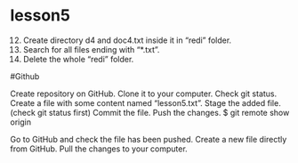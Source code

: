 # lesson5

12. Create directory d4 and doc4.txt inside it in “redi” folder.
13. Search for all files ending with “*.txt”.
14. Delete the whole “redi” folder.

#Github

Create repository on GitHub.
Clone it to your computer.
Check git status.
Create a file with some content named “lesson5.txt”.
Stage the added file. (check git status first)
Commit the file.
Push the changes.
$ git remote show origin

Go to GitHub and check the file has been pushed.
Create a new file directly from GitHub.
Pull the changes to your computer.

